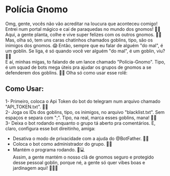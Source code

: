# Polícia Gnomo
Omg, gente, vocês não vão acreditar na loucura que aconteceu comigo! Entrei num portal mágico e caí de paraquedas no mundo dos gnomos! 🍄✨ Aqui, a gente planta, colhe e vive super felizes com os outros gnomos. 🌿🌈 Mas, olha só, tem uns caras chatinhos chamados goblins, tipo, são os inimigos dos gnomos. 😱 Então, sempre que eu falar de alguém "do mal", é um goblin. Se liga, é só quando você ver alguém "do mal", é um goblin, viu? 👀👹  
E aí, minhas migas, to falando de um lance chamado "Polícia-Gnomo". Tipo, é um squad de bots mega úteis pra ajudar os grupos de gnomos a se defenderem dos goblins. 💪🤖 Olha só como usar esse rolê:  

## Como Usar:
1- Primeiro, coloca o Api Token do bot do telegram num arquivo chamado "API_TOKEN.txt". 🤖💬  
2- Joga os IDs dos goblins, tipo, os inimigos, no arquivo "blacklist.txt". Sem espaços e separa com ";". Tipo, na real, marca esses goblins, mana! 📝👀  
3- Deixa o bot rodando enquanto o grupo tá aberto pra comentários. E, claro, configura esse bot direitinho, amiga:  
  - Desativa o modo de privacidade com a ajuda do @BotFather. 🚫🔐  
  - Coloca o bot como administrador do grupo. 🤖👑  
  - Mantém o programa rodando. 🚀💻  
Assim, a gente mantém o nosso clã de gnomos seguro e protegido desse pessoal goblin, porque né, a gente só quer vibes boas e jardinagem aqui! 🌸🌼💖
